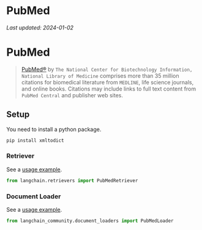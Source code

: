 # PubMed
*Last updated: 2024-01-02*

# PubMed

>[PubMed®](https://pubmed.ncbi.nlm.nih.gov/) by `The National Center for Biotechnology Information, National Library of Medicine` 
> comprises more than 35 million citations for biomedical literature from `MEDLINE`, life science journals, and online books. 
> Citations may include links to full text content from `PubMed Central` and publisher web sites.

## Setup
You need to install a python package.

```bash
pip install xmltodict
```

### Retriever

See a [usage example](/docs/integrations/retrievers/pubmed).

```python
from langchain.retrievers import PubMedRetriever
```

### Document Loader

See a [usage example](/docs/integrations/document_loaders/pubmed).

```python
from langchain_community.document_loaders import PubMedLoader
```
